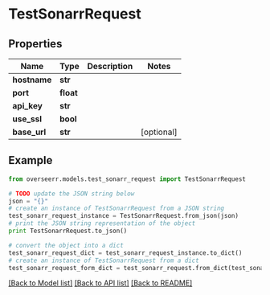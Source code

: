 # TestSonarrRequest


## Properties

Name | Type | Description | Notes
------------ | ------------- | ------------- | -------------
**hostname** | **str** |  | 
**port** | **float** |  | 
**api_key** | **str** |  | 
**use_ssl** | **bool** |  | 
**base_url** | **str** |  | [optional] 

## Example

```python
from overseerr.models.test_sonarr_request import TestSonarrRequest

# TODO update the JSON string below
json = "{}"
# create an instance of TestSonarrRequest from a JSON string
test_sonarr_request_instance = TestSonarrRequest.from_json(json)
# print the JSON string representation of the object
print TestSonarrRequest.to_json()

# convert the object into a dict
test_sonarr_request_dict = test_sonarr_request_instance.to_dict()
# create an instance of TestSonarrRequest from a dict
test_sonarr_request_form_dict = test_sonarr_request.from_dict(test_sonarr_request_dict)
```
[[Back to Model list]](../README.md#documentation-for-models) [[Back to API list]](../README.md#documentation-for-api-endpoints) [[Back to README]](../README.md)



